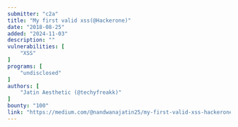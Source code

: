 ```yaml
---
submitter: "c2a"
title: "My first valid xss(@Hackerone)"
date: "2018-08-25"
added: "2024-11-03"
description: ""
vulnerabilities: [
    "XSS"
]
programs: [
    "undisclosed"
]
authors: [
    "Jatin Aesthetic (@techyfreakk)"
]
bounty: "100"
link: "https://medium.com/@nandwanajatin25/my-first-valid-xss-hackerone-f8ba0a7c647"
---
```




